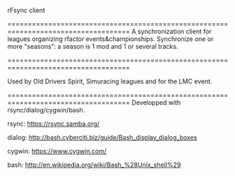 rFsync client

====================================================================================
A synchronization client for leagues organizing rfactor events&championships. Synchronize one or more "seasons":  a season is 1 mod and 1 or several tracks.

====================================================================================

Used by Old Drivers Spirit, Simuracing leagues and for the LMC event.

====================================================================================
Developped with rsync/dialog/cygwin/bash.

rsync: https://rsync.samba.org/

dialog: http://bash.cyberciti.biz/guide/Bash_display_dialog_boxes

cygwin: https://www.cygwin.com/

bash: http://en.wikipedia.org/wiki/Bash_%28Unix_shell%29
